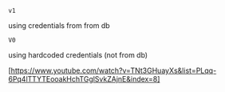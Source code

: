 `v1`

using credentials from from db


`V0`

using hardcoded credentials (not from db)

[https://www.youtube.com/watch?v=TNt3GHuayXs&list=PLqq-6Pq4lTTYTEooakHchTGglSvkZAjnE&index=8]


